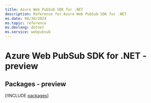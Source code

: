```yaml
---
title: Azure Web PubSub SDK for .NET
description: Reference for Azure Web PubSub SDK for .NET
ms.date: 08/30/2024
ms.topic: reference
ms.devlang: dotnet
ms.service: webpubsub
---
```

# Azure Web PubSub SDK for .NET - preview
## Packages - preview
[!INCLUDE [packages](web-pubsub-index.md)]